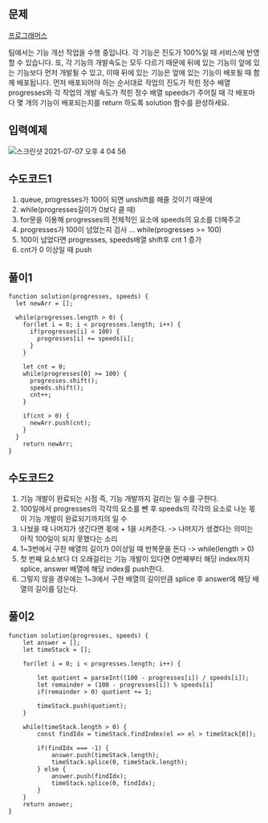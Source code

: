 ## 문제

[프로그래머스](https://programmers.co.kr/learn/courses/30/lessons/42586)

팀에서는 기능 개선 작업을 수행 중입니다. 각 기능은 진도가 100%일 때 서비스에 반영할 수 있습니다.
또, 각 기능의 개발속도는 모두 다르기 때문에 뒤에 있는 기능이 앞에 있는 기능보다 먼저 개발될 수 있고,
이때 뒤에 있는 기능은 앞에 있는 기능이 배포될 때 함께 배포됩니다.
먼저 배포되어야 하는 순서대로 작업의 진도가 적힌 정수 배열 progresses와 각 작업의 개발 속도가 적힌 정수 배열
speeds가 주어질 때 각 배포마다 몇 개의 기능이 배포되는지를 return 하도록 solution 함수를 완성하세요.

## 입력예제

![스크린샷 2021-07-07 오후 4 04 56](https://user-images.githubusercontent.com/72539723/124714727-1730b800-df3d-11eb-9ed1-800cd89017b8.png)

## 수도코드1

1. queue, progresses가 100이 되면 unshift를 해줄 것이기 때문에
2. while(progresses길이가 0보다 클 때)
3. for문을 이용해 progresses의 전체적인 요소에 speeds의 요소를 더해주고
4. progresses가 100이 넘었는지 검사 ... while(progresses >= 100)
5. 100이 넘었다면 progresses, speeds배열 shift후 cnt 1 증가
6. cnt가 0 이상일 때 push

## 풀이1

```
function solution(progresses, speeds) {
  let newArr = [];

  while(progresses.length > 0) {
    for(let i = 0; i < progresses.length; i++) {
      if(progresses[i] < 100) {
        progresses[i] += speeds[i];
      }
    }

    let cnt = 0;
    while(progresses[0] >= 100) {
      progresses.shift();
      speeds.shift();
      cnt++;
    }

    if(cnt > 0) {
      newArr.push(cnt);
    }
  }
    return newArr;
}
```

## 수도코드2

1. 기능 개발이 완료되는 시점 즉, 기능 개발까지 걸리는 일 수를 구한다.
2. 100일에서 progresses의 각각의 요소를 뺀 후 speeds의 각각의 요소로 나눈 몫이 기능 개발이 완료되기까지의 일 수
3. 나눴을 때 나머지가 생긴다면 몫에 + 1을 시켜준다. -> 나머지가 생겼다는 의미는 아직 100일이 되지 못했다는 소리
4. 1~3번에서 구한 배열의 길이가 0이상일 때 반복문을 돈다 -> while(length > 0)
5. 첫 번째 요소보다 더 오래걸리는 기능 개발이 있다면 0번째부터 해당 index까지 splice, answer 배열에 해당 index를 push한다.
6. 그렇지 않을 경우에는 1~3에서 구한 배열의 길이만큼 splice 후 answer에 해당 배열의 길이를 담는다.

## 풀이2

```
function solution(progresses, speeds) {
    let answer = [];
    let timeStack = [];

    for(let i = 0; i < progresses.length; i++) {

        let quotient = parseInt((100 - progresses[i]) / speeds[i]);
        let remainder = (100 - progresses[i]) % speeds[i]
        if(remainder > 0) quotient += 1;

        timeStack.push(quotient);
    }

    while(timeStack.length > 0) {
        const findIdx = timeStack.findIndex(el => el > timeStack[0]);

        if(findIdx === -1) {
            answer.push(timeStack.length);
            timeStack.splice(0, timeStack.length);
        } else {
            answer.push(findIdx);
            timeStack.splice(0, findIdx);
        }
    }
    return answer;
}
```
